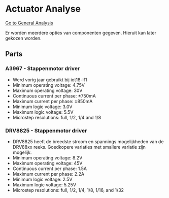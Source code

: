 # Actuator Analyse
[Go to General Analysis](../../analysis#actuators)

Er worden meerdere opties van componenten gegeven. Hieruit kan later gekozen worden.

## Parts
### A3967 - Stappenmotor driver
* Werd vorig jaar gebruikt bij iot18-lf1
* Minimum operating voltage: 4.75V
* Maximum operating voltage: 30V
* Continuous current per phase: ±750mA
* Maximum current per phase: ±850mA
* Minimum logic voltage: 3.0V
* Maximum logic voltage: 5.5V
* Microstep resolutions: full, 1/2, 1/4 and 1/8


### DRV8825 - Stappenmotor driver
* DRV8825 heeft de breedste stroom en spannings mogelijkheden van de DRV88xx reeks. Goedkopere variaties met smallere variatie zijn mogelijk.
* Minimum operating voltage: 8.2V
* Maximum operating voltage: 45V
* Continuous current per phase: 1.5A
* Maximum current per phase: 2.2A
* Minimum logic voltage: 2.5V
* Maximum logic voltage: 5.25V
* Microstep resolutions: full, 1/2, 1/4, 1/8, 1/16, and 1/32
